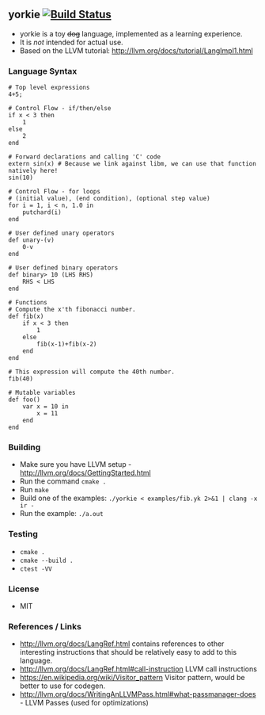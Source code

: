 ## yorkie [![Build Status](https://travis-ci.org/daniel-beard/yorkie.svg)](https://travis-ci.org/daniel-beard/yorkie)
- yorkie is a toy ~~dog~~ language, implemented as a learning experience.
- It is *not* intended for actual use.
- Based on the LLVM tutorial: http://llvm.org/docs/tutorial/LangImpl1.html

### Language Syntax
```
# Top level expressions
4+5;

# Control Flow - if/then/else
if x < 3 then
    1
else
    2
end

# Forward declarations and calling 'C' code
extern sin(x) # Because we link against libm, we can use that function natively here!
sin(10)

# Control Flow - for loops
# (initial value), (end condition), (optional step value)
for i = 1, i < n, 1.0 in
    putchard(i)
end

# User defined unary operators
def unary-(v)
    0-v
end

# User defined binary operators
def binary> 10 (LHS RHS)
    RHS < LHS
end

# Functions
# Compute the x'th fibonacci number.
def fib(x)
    if x < 3 then
        1
    else
        fib(x-1)+fib(x-2)
    end
end

# This expression will compute the 40th number.
fib(40)

# Mutable variables
def foo()
    var x = 10 in
        x = 11
    end
end
```

### Building
- Make sure you have LLVM setup - http://llvm.org/docs/GettingStarted.html
- Run the command `cmake .`
- Run `make`
- Build one of the examples: `./yorkie < examples/fib.yk 2>&1 | clang -x ir -`
- Run the example: `./a.out`

### Testing
- `cmake .`
- `cmake --build .`
- `ctest -VV`

### License
- MIT

### References / Links
- http://llvm.org/docs/LangRef.html contains references to other interesting instructions that should be relatively easy to add to this language.
- http://llvm.org/docs/LangRef.html#call-instruction LLVM call instructions
- https://en.wikipedia.org/wiki/Visitor_pattern Visitor pattern, would be better to use for codegen.
- http://llvm.org/docs/WritingAnLLVMPass.html#what-passmanager-does - LLVM Passes (used for optimizations)
